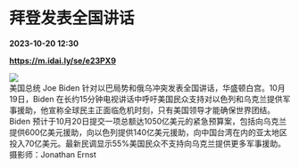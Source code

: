 # 拜登发表全国讲话

**2023-10-20 12:30**

**https://m.idai.ly/se/e23PX9**

![](http://pic.yupoo.com/fotomag/fe0b8aee/7da0e25b.jpg)  
美国总统 Joe Biden 针对以巴局势和俄乌冲突发表全国讲话，华盛顿白宫。10月19日，Biden 在长约15分钟电视讲话中呼吁美国民众支持对以色列和乌克兰提供军事援助，他宣称全球民主正面临危机时刻，只有美国领导才能确保世界团结。Biden 预计于10月20日提交一项总额达1050亿美元的紧急预算案，包括向乌克兰提供600亿美元援助，向以色列提供140亿美元援助，向中国台湾在内的亚太地区投入70亿美元。最新民调显示55%美国民众不支持向乌克兰提供更多军事援助。摄影师：Jonathan Ernst